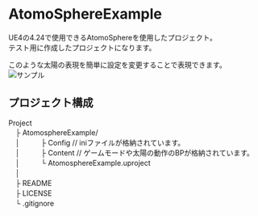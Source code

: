 # AtomoSphereExample

UE4の4.24で使用できるAtomoSphereを使用したプロジェクト。  
テスト用に作成したプロジェクトになります。  
  
このような太陽の表現を簡単に設定を変更することで表現できます。  
![サンプル](https://github.com/yosikata/AtomosphereExample/blob/master/image.png)

## プロジェクト構成
Project  
　├ AtomosphereExample/  
　│　　　├ Config          //  iniファイルが格納されています。  
　│　　　├ Content         //  ゲームモードや太陽の動作のBPが格納されています。    
　│　　　└ AtomosphereExample.uproject    
　│      
　├ README   
　├ LICENSE  
　└ .gitignore  